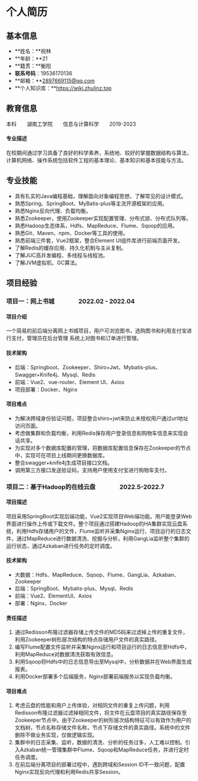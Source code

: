 # 个人简历

## 基本信息

- **姓名：**祝林
- **年龄：**21
- **籍贯：**衡阳
- **联系号码**：19536170136
- **邮箱：**2897669115@qq.com
- **个人知识库：**https://wiki.zhulinz.top

## 教育信息

本科  湖南工学院  信息与计算科学  2019-2023

#### 专业描述

在校期间通过学习具备了良好的科学素养，系统地、较好的掌握数据结构与算法，计算机网络、操作系统包括软件工程的基本理论、基本知识和基本技能与方法。

## 专业技能

- 具有扎实的Java编程基础，理解面向对象编程思想，了解常见的设计模式。
- 熟悉Spring、SpringBoot、MyBatis-plus等主流开源框架的应用。
- 熟悉Nginx反向代理、负载均衡。
- 熟悉Zookeeper，使用Zookeeper实现配置管理、分布式锁、分布式队列等。
- 熟悉Hadoop生态体系，Hdfs、MapReduce、Flume、Sqoop的应用。
- 熟悉Git、Maven、npm、Docker等工具的使用。
- 熟悉前端三件套，Vue2框架，整合Element UI组件库进行前端页面开发。
- 了解Redis的缓存应用、持久化机制与主从复制。
- 了解JUC高并发编程、多线程与线程池。
- 了解JVM虚拟机、GC算法。

## 项目经验 

### 项目一：网上书城    2022.02 - 2022.04

#### 项目介绍

一个简易的前后端分离网上书城项目，用户可浏览图书，选购图书和利用支付宝进行支付，管理员在后台管理 系统上对图书和订单进行管理。 

#### 技术架构

- 后端：Springboot、Zookeeper、Shiro+Jwt、Mybatis-plus、Swagger+Knife4j、Mysql、Redis
- 前端：Vue2、vue-router、Element UI、Axios
- 项目部署：Docker、Nginx

#### 项目难点

- 为解决跨域身份验证问题，项目整合shiro+jwt来防止未授权用户通过url地址访问页面。 
- 考虑做集群和负载均衡，利用Redis保存用户登录信息和购物车信息来实现会话共享。 
- 为实现对多个数据库配置的管理，将数据库配置信息保存在Zookeeper的节点中，实现可在项目上线期间更换数据库。 
- 整合swagger+knife4j生成项目接口文档。 
- 调用第三方接口发送验证码，支持用户使用支付宝进行购物车支付。

### 项目二：基于Hadoop的在线云盘    2022.5-2022.7

#### 项目描述

项目采用SpringBoot实现后端功能，Vue2实现项目Web端功能。用户能登录Web界面进行操作上传或下载文件。整个项目通过搭建Hadoop的HA集群实现云盘系统，利用Hdfs存储用户的文件，Flume监听并采集Nginx运行、项目运行的日志文件，通过MapReduce进行数据清洗、挖掘与分析，利用GangLia监听整个集群的运行状态，通过Azkaban进行任务的定时调度。

#### 技术架构

- 大数据：Hdfs、MapReduce、Sqoop、Flume、GangLia、Azkaban、Zookeeper
- 后端：SpringBoot、Mybatis-plus、Mysql、Redis
- 前端：Vue2、ElementUI、Axios
- 部署：Nginx、Docker

#### 责任描述

1. 通过Redisson布隆过滤器存储上传文件的MD5码来过滤掉上传的重复文件，利用Zookeeper树形层次结构的特点存储用户文件的真实路径。
2. 编写Flume配置文件监听并采集Nginx运行和项目运行的日志信息至Hdfs中，利用MapReduce对数据清洗获取有效信息。
3. 利用Sqoop将Hdfs中的日志信息导出至Mysql中，分析数据并在Web界面生成报表。
4. 利用Docker部署多个后端服务，Nginx部署前端服务以实现负载均衡。

#### 项目难点

1. 考虑云盘的性能和用户上传体验，对相同文件的重复上传问题，利用Redisson布隆过滤器过滤掉相同文件，将文件在云盘项目的真实路径保存至Zookeeper节点中。由于Zookeeper的树形层次结构特征可以有效作为用户的文档树，节点名称存储文件名称，节点下存储文件的真实路径。系统中的文件删除不做业务实现，仅做逻辑实现。
2. 集群中的日志采集、监听，数据的清洗、分析的任务过多，人工难以控制。引入Azkaban统一管理集群中Flume、Sqoop和MapReduce任务，并进行定时任务调度。
3. 在前后端分离项目的部署过程中，遇到跨域和Session ID不一致问题，配置Nginx实现反向代理和利用Redis共享Session。


